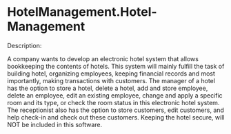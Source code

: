 # HotelManagement.Hotel-Management


Description:

A company wants to develop an electronic hotel system that allows bookkeeping the contents of hotels. This system will mainly fulfill the task of building hotel, organizing employees, keeping financial records and most importantly, making transactions with customers. The manager of a hotel has the option to store a hotel, delete a hotel, add and store employee, delete an employee, edit an existing employee, change and apply a specific room and its type, or check the room status in this electronic hotel system. The receptionist also has the option to store customers, edit customers, and help check-in and check out these customers. Keeping the hotel secure, will NOT be included in this software.
